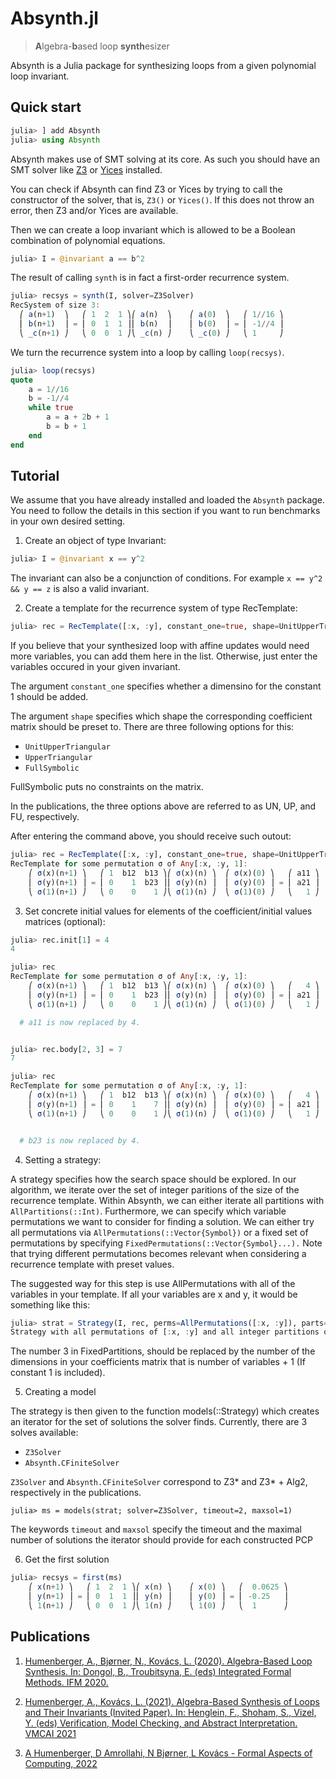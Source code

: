 # Absynth.jl
> **A**lgebra-**b**ased loop **synth**esizer

Absynth is a Julia package for synthesizing loops from a given polynomial loop invariant.

## Quick start

```julia
julia> ] add Absynth
julia> using Absynth
```

Absynth makes use of SMT solving at its core. As such you should have an SMT solver like [Z3](https://github.com/Z3Prover/z3) or [Yices](http://yices.csl.sri.com/) installed.

You can check if Absynth can find Z3 or Yices by trying to call the constructor of the solver, that is, `Z3()` or `Yices()`. If this does not throw an error, then Z3 and/or Yices are available.

Then we can create a loop invariant which is allowed to be a Boolean combination of polynomial equations.

```julia
julia> I = @invariant a == b^2
```

The result of calling `synth` is in fact a first-order recurrence system.

```julia
julia> recsys = synth(I, solver=Z3Solver)
RecSystem of size 3:
  ⎛ a(n+1)  ⎞   ⎛ 1  2  1 ⎞⎛ a(n)  ⎞	⎛ a(0)  ⎞   ⎛ 1//16 ⎞
  ⎜ b(n+1)  ⎟ = ⎜ 0  1  1 ⎟⎜ b(n)  ⎟	⎜ b(0)  ⎟ = ⎜ -1//4 ⎟
  ⎝ _c(n+1) ⎠   ⎝ 0  0  1 ⎠⎝ _c(n) ⎠	⎝ _c(0) ⎠   ⎝ 1     ⎠
```

We turn the recurrence system into a loop by calling `loop(recsys)`.

```julia
julia> loop(recsys)
quote
    a = 1//16
    b = -1//4
    while true
        a = a + 2b + 1
        b = b + 1
    end
end
```

## Tutorial

We assume that you have already installed and loaded the `Absynth` package. You need to follow the details in this section if you want to run benchmarks in your own desired setting. 

1. Create an object of type Invariant:

```julia
julia> I = @invariant x == y^2
```

The invariant can also be a conjunction of conditions. For example `x == y^2 && y == z` is also a valid invariant. 

2. Create a template for the recurrence system of type RecTemplate:

```julia
julia> rec = RecTemplate([:x, :y], constant_one=true, shape=UnitUpperTriangular)
```

If you believe that your synthesized loop with affine updates would need more variables, you can add them here in the list. Otherwise, just enter the variables occured in your given invariant. 

The argument `constant_one` specifies whether a dimensino for the constant 1 should be added. 

The argument `shape` specifies which shape the corresponding coefficient matrix should be preset to. There are three following options for this:
  * `UnitUpperTriangular`
  * `UpperTriangular`
  * `FullSymbolic`

FullSymbolic puts no constraints on the matrix. 

In the publications, the three options above are referred to as UN, UP, and FU, respectively. 

After entering the command above, you should receive such outout:
```julia
julia> rec = RecTemplate([:x, :y], constant_one=true, shape=UnitUpperTriangular)
RecTemplate for some permutation σ of Any[:x, :y, 1]:
	⎛ σ(x)(n+1) ⎞   ⎛ 1  b12  b13 ⎞⎛ σ(x)(n) ⎞	⎛ σ(x)(0) ⎞   ⎛ a11 ⎞
	⎜ σ(y)(n+1) ⎟ = ⎜ 0    1  b23 ⎟⎜ σ(y)(n) ⎟	⎜ σ(y)(0) ⎟ = ⎜ a21 ⎟
	⎝ σ(1)(n+1) ⎠   ⎝ 0    0    1 ⎠⎝ σ(1)(n) ⎠	⎝ σ(1)(0) ⎠   ⎝   1 ⎠

```

3. Set concrete initial values for elements of the coefficient/initial values matrices (optional):
```julia
julia> rec.init[1] = 4
4

julia> rec
RecTemplate for some permutation σ of Any[:x, :y, 1]:
	⎛ σ(x)(n+1) ⎞   ⎛ 1  b12  b13 ⎞⎛ σ(x)(n) ⎞	⎛ σ(x)(0) ⎞   ⎛   4 ⎞
	⎜ σ(y)(n+1) ⎟ = ⎜ 0    1  b23 ⎟⎜ σ(y)(n) ⎟	⎜ σ(y)(0) ⎟ = ⎜ a21 ⎟
	⎝ σ(1)(n+1) ⎠   ⎝ 0    0    1 ⎠⎝ σ(1)(n) ⎠	⎝ σ(1)(0) ⎠   ⎝   1 ⎠

  # a11 is now replaced by 4. 


julia> rec.body[2, 3] = 7
7

julia> rec
RecTemplate for some permutation σ of Any[:x, :y, 1]:
	⎛ σ(x)(n+1) ⎞   ⎛ 1  b12  b13 ⎞⎛ σ(x)(n) ⎞	⎛ σ(x)(0) ⎞   ⎛   4 ⎞
	⎜ σ(y)(n+1) ⎟ = ⎜ 0    1    7 ⎟⎜ σ(y)(n) ⎟	⎜ σ(y)(0) ⎟ = ⎜ a21 ⎟
	⎝ σ(1)(n+1) ⎠   ⎝ 0    0    1 ⎠⎝ σ(1)(n) ⎠	⎝ σ(1)(0) ⎠   ⎝   1 ⎠


  # b23 is now replaced by 4. 
```


4. Setting a strategy:

A strategy specifies how the search space should be explored. In our algorithm, we iterate over the set of integer paritions of the size of the recurrence template. Within Absynth, we can either iterate all partitions with `AllPartitions(::Int)`. Furthermore, we can specify which variable permutations we want to consider for finding a solution. We can either try all permutations via `AllPermutations(::Vector{Symbol})` or a fixed set of permutations by specifying `FixedPermutations(::Vector{Symbol}...).` Note that trying different permutations becomes relevant when considering a recurrence template with preset values.

The suggested way for this step is use AllPermutations with all of the variables in your template. If all your variables are x and y, it would be something like this:

```julia
julia> strat = Strategy(I, rec, perms=AllPermutations([:x, :y]), parts=AllPartitions(3))
Strategy with all permutations of [:x, :y] and all integer partitions of 3
```

The number 3 in FixedPartitions, should be replaced by the number of the dimensions in your coefficients matrix that is number of variables + 1 (If constant 1 is included). 

5. Creating a model

The strategy is then given to the function models(::Strategy) which creates an iterator for the set of solutions the solver finds. Currently, there are 3 solves available:
  * `Z3Solver`
  * `Absynth.CFiniteSolver`

`Z3Solver` and `Absynth.CFiniteSolver` correspond to Z3* and Z3* + Alg2, respectively in the publications. 

```
julia> ms = models(strat; solver=Z3Solver, timeout=2, maxsol=1)
```

The keywords `timeout` and `maxsol` specify the timeout and the maximal number of solutions the iterator should provide for each constructed PCP

6. Get the first solution
```julia
julia> recsys = first(ms)
	⎛ x(n+1) ⎞   ⎛ 1  2  1 ⎞⎛ x(n) ⎞	⎛ x(0) ⎞   ⎛  0.0625 ⎞
	⎜ y(n+1) ⎟ = ⎜ 0  1  1 ⎟⎜ y(n) ⎟	⎜ y(0) ⎟ = ⎜ -0.25   ⎟
	⎝ 1(n+1) ⎠   ⎝ 0  0  1 ⎠⎝ 1(n) ⎠	⎝ 1(0) ⎠   ⎝  1      ⎠ 
```

## Publications

1. [Humenberger, A., Bjørner, N., Kovács, L. (2020). Algebra-Based Loop Synthesis. In: Dongol, B., Troubitsyna, E. (eds) Integrated Formal Methods. IFM 2020.](https://doi.org/10.1007/978-3-030-63461-2_24)

2. [Humenberger, A., Kovács, L. (2021). Algebra-Based Synthesis of Loops and Their Invariants (Invited Paper). In: Henglein, F., Shoham, S., Vizel, Y. (eds) Verification, Model Checking, and Abstract Interpretation. VMCAI 2021](https://doi.org/10.1007/978-3-030-67067-2_2)

3. [A Humenberger, D Amrollahi, N Bjørner, L Kovács - Formal Aspects of Computing, 2022](https://dl.acm.org/doi/abs/10.1145/3527458)
